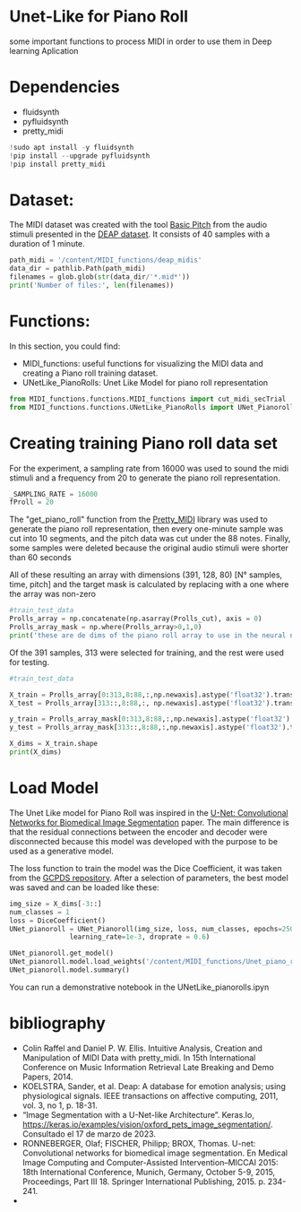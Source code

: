 # Unet-Like for Piano Roll 
some important functions to process MIDI in order to use them in Deep learning Aplication


# Dependencies

*   fluidsynth
*   pyfluidsynth
*   pretty_midi
```python
!sudo apt install -y fluidsynth
!pip install --upgrade pyfluidsynth
!pip install pretty_midi
```

# Dataset:

The MIDI dataset was created with the tool  [Basic Pitch](https://basicpitch.spotify.com/) 
 from the audio stimuli presented in the [DEAP dataset](https://www.eecs.qmul.ac.uk/mmv/datasets/deap/). 
It consists of 40 samples with a duration of 1 minute.

```python
path_midi = '/content/MIDI_functions/deap_midis'
data_dir = pathlib.Path(path_midi)
filenames = glob.glob(str(data_dir/'*.mid*'))
print('Number of files:', len(filenames))
```

# Functions: 

In this section, you could find:
* MIDI_functions: useful functions for visualizing the MIDI data and creating a Piano roll 
training dataset. 
* UNetLike_PianoRolls: Unet Like Model for piano roll representation


```python
from MIDI_functions.functions.MIDI_functions import cut_midi_secTrial
from MIDI_functions.functions.UNetLike_PianoRolls import UNet_Pianoroll
```

# Creating training Piano roll data set

For the experiment, a sampling rate from 16000 was used to sound the midi stimuli
and a frequency from 20 to generate the piano roll representation.
```python
_SAMPLING_RATE = 16000
fProll = 20
```

The "get_piano_roll" function from the [Pretty_MIDI](https://craffel.github.io/pretty-midi/) library was used to generate 
the piano roll representation, then every one-minute sample was cut into 10 segments, 
and the pitch data was cut under the 88 notes. Finally, some samples were deleted
because the original audio stimuli were shorter than 60 seconds

All of these resulting an array with dimensions (391, 128, 80) [N° samples, time, pitch] and 
the target mask is calculated by replacing with a one where the array was non-zero

```python
#train_test_data
Prolls_array = np.concatenate(np.asarray(Prolls_cut), axis = 0)
Prolls_array_mask = np.where(Prolls_array>0,1,0)
print('these are de dims of the piano roll array to use in the neural network: ', Prolls_array.shape)

```  

Of the 391 samples, 313 were selected for training, and the rest were used for testing.

```python
#train_test_data

X_train = Prolls_array[0:313,8:88,:,np.newaxis].astype('float32').transpose(0,2,1,3)
X_test = Prolls_array[313::,8:88,:, np.newaxis].astype('float32').transpose(0,2,1,3)

y_train = Prolls_array_mask[0:313,8:88,:,np.newaxis].astype('float32').transpose(0,2,1,3)
y_test = Prolls_array_mask[313::,8:88,:,np.newaxis].astype('float32').transpose(0,2,1,3)

X_dims = X_train.shape
print(X_dims)
```

# Load Model 

The Unet Like model for Piano Roll was inspired in the 
[U-Net: Convolutional Networks for Biomedical Image Segmentation](https://arxiv.org/abs/1505.04597)
paper. The main difference is that the residual connections between the encoder and decoder 
were disconnected because this model was developed with the purpose to be used as a 
generative model.

The loss function to train the model was the Dice Coefficient, it was taken from the [GCPDS repository](https://github.com/UN-GCPDS/python-gcpds.image_segmentation.git).
After a selection of parameters, the best model was saved and can be loaded like these:


```python
img_size = X_dims[-3::]
num_classes = 1
loss = DiceCoefficient()
UNet_pianoroll = UNet_Pianoroll(img_size, loss, num_classes, epochs=250,batch_size=32,
               learning_rate=1e-3, droprate = 0.6)

UNet_pianoroll.get_model()
UNet_pianoroll.model.load_weights('/content/MIDI_functions/Unet_piano_rolls_models/UnetLike_PianoRoll_3encoding.h5')
UNet_pianoroll.model.summary()
```

You can run a demonstrative notebook in the UNetLike_pianorolls.ipyn

# bibliography 

* Colin Raffel and Daniel P. W. Ellis. Intuitive Analysis, Creation and Manipulation of MIDI Data with pretty_midi. In 15th International Conference on Music Information Retrieval Late Breaking and Demo Papers, 2014.
* KOELSTRA, Sander, et al. Deap: A database for emotion analysis; using physiological signals. IEEE transactions on affective computing, 2011, vol. 3, no 1, p. 18-31.
* “Image Segmentation with a U-Net-like Architecture”. Keras.Io, https://keras.io/examples/vision/oxford_pets_image_segmentation/. Consultado el 17 de marzo de 2023.
* RONNEBERGER, Olaf; FISCHER, Philipp; BROX, Thomas. U-net: Convolutional networks for biomedical image segmentation. En Medical Image Computing and Computer-Assisted Intervention–MICCAI 2015: 18th International Conference, Munich, Germany, October 5-9, 2015, Proceedings, Part III 18. Springer International Publishing, 2015. p. 234-241.
* 
